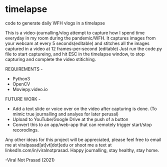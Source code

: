 # timelapse
code to generate daily WFH vlogs in a timelapse

This is a video-journalling/vlog attempt to capture how I spend time everyday in my room during the pandemic/WFH.
It captures images from your webcam at every 5 seconds(editable) and stitches all the images captured in a video at 12 frames-per-second (editable)
Just run the code.py file to start captureing, and hit ESC in the timelapse window, to stop capturing and complete the video stitiching.

REQUIREMENTS - 
* Python3
* OpenCV
* Moviepy.video.io

FUTURE WORK -
* Add a text slide or voice over on the video after capturing is done. (To mimic true journalling and analyes for later perusal)
* Upload to YouTube/Google Drive at the push of a button
* Convert this to an app/web-app that can remotely trigger start/stop recorodings. 

Any other ideas for this project will be appreciated, please feel free to email me at viralpasad[at]vt[dot]edu or shoot me a text at linkedIn.com/in/viralnotprasad.
Happy journalling, stay healthy, stay home.

-Viral Not Prasad (2021)
